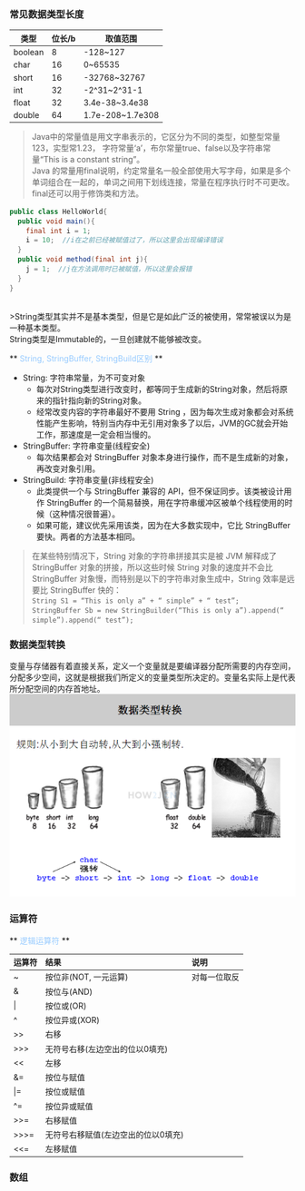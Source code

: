 ### 常见数据类型长度

| 类型 | 位长/b | 取值范围 |
| ----- | ---| ------- |
| boolean | 8 | -128~127 |
| char | 16  | 0~65535  |
| short  | 16  | -32768~32767  |
| int  | 32  | -2^31~2^31-1  |
| float  | 32  | 3.4e-38~3.4e38  |
| double  | 64  | 1.7e-208~1.7e308  |

>Java中的常量值是用文字串表示的，它区分为不同的类型，如整型常量123，实型常1.23，
字符常量‘a’，布尔常量true、false以及字符串常量“This is a constant string”。   
Java 的常量用final说明，约定常量名一般全部使用大写字母，如果是多个单词组合在一起的，单词之间用下划线连接，常量在程序执行时不可更改。    
final还可以用于修饰类和方法。
```java
public class HelloWorld{
  public void main(){
    final int i = 1;
    i = 10;  //i在之前已经被赋值过了，所以这里会出现编译错误
  }
  public void method(final int j){
    j = 1;  //j在方法调用时已被赋值，所以这里会报错
  }
}
```

<br>
>String类型其实并不是基本类型，但是它是如此广泛的被使用，常常被误以为是一种基本类型。<br>
String类型是Immutable的，一旦创建就不能够被改变。

** <font color='#97CBFF'>String, StringBuffer, StringBuild区别</font> **
+ String: 字符串常量，为不可变对象
  - 每次对String类型进行改变时，都等同于生成新的String对象，然后将原来的指针指向新的String对象。
  - 经常改变内容的字符串最好不要用 String ，因为每次生成对象都会对系统性能产生影响，特别当内存中无引用对象多了以后，JVM的GC就会开始工作，那速度是一定会相当慢的。
+ StringBuffer: 字符串变量(线程安全)
  - 每次结果都会对 StringBuffer 对象本身进行操作，而不是生成新的对象，再改变对象引用。
+ StringBuild: 字符串变量(非线程安全)
  - 此类提供一个与 StringBuffer 兼容的 API，但不保证同步。该类被设计用作 StringBuffer 的一个简易替换，用在字符串缓冲区被单个线程使用的时候（这种情况很普遍）。
  - 如果可能，建议优先采用该类，因为在大多数实现中，它比 StringBuffer 要快。两者的方法基本相同。

>在某些特别情况下，String 对象的字符串拼接其实是被 JVM 解释成了 StringBuffer 对象的拼接，所以这些时候 String 对象的速度并不会比 StringBuffer 对象慢，而特别是以下的字符串对象生成中，String 效率是远要比 StringBuffer 快的：<br>
`String S1 = “This is only a” + “ simple” + “ test”;`<br>
`StringBuffer Sb = new StringBuilder(“This is only a”).append(“ simple”).append(“ test”);`<br>

### 数据类型转换
变量与存储器有着直接关系，定义一个变量就是要编译器分配所需要的内存空间，分配多少空间，这就是根据我们所定义的变量类型所决定的。变量名实际上是代表所分配空间的内存首地址。
![](assets/001/20180507-ac7fee1d.png)

### 运算符

** <font color='#97CBFF'>逻辑运算符</font> **    

| 运算符 | 结果 | 说明 |
| :--- | :--- | :--- |
| ~  | 按位非(NOT, 一元运算)  | 对每一位取反 |
| &  | 按位与(AND)  | |
| &#124; | 按位或(OR)  | |
| ^  | 按位异或(XOR)  | |
| >>  | 右移  | |
| >>>  | 无符号右移(左边空出的位以0填充)  | |
| <<  | 左移  | |
| &=  | 按位与赋值  | |
| &#124;=  | 按位或赋值  | |
| ^=  | 按位异或赋值  | |
| >>=  | 右移赋值  | |
| >>>=  | 无符号右移赋值(左边空出的位以0填充)  | |
| <<=  | 左移赋值  | &nbsp; |

### 数组
